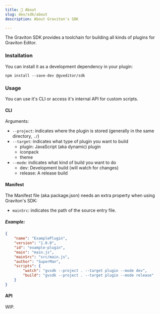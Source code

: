 ```yaml
---
title: 🧵 About
slug: dev/sdk/about
description: About Graviton's SDK

---
```


The Graviton SDK provides a toolchain for building all kinds of plugins for Graviton Editor.

### Installation

You can install it as a development dependency in your plugin:

```shell
npm install --save-dev @gveditor/sdk
```

### Usage

You can use it's CLI or access it's internal API for custom scripts.

#### CLI

Arguments: 
* `--project`: indicates where the plugin is stored (generally in the same directory, `./`)
* `--target`: indicates what type of plugin you want to build
   - plugin: JavaScript (aka dynamic) plugin
   - iconpack
   - theme
* `--mode`: indicates what kind of build you want to do
   - dev: Development build (will watch for changes)
   - release: A release build
   
#### Manifest

The Manifest file (aka package.json) needs an extra property when using Graviton's SDK:

* `mainSrc`: indicates the path of the source entry file.

##### Example:

```json
{
	"name": "ExamplePlugin",
	"version": "1.0.0",
	"id": "example-plugin",
	"main": "main.js",
	"mainSrc": "src/main.js",
	"author": "SuperMan",
	"scripts": {
		"watch": "gvsdk --project . --target plugin --mode dev",
		"build": "gvsdk --project . --target plugin --mode release"
	}
}
```

#### API

WIP.